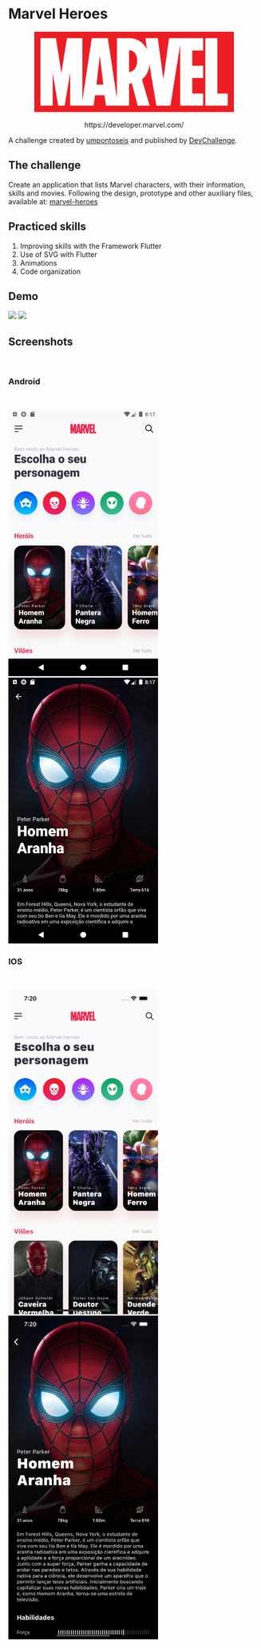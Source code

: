 # Marvel Heroes

<p align="center">
<img src= "demos/marvel.png"
  width=400 heigth=500/>
<p align="center">https://developer.marvel.com/</p>
</p>


A challenge created by [umpontoseis](https://umpontoseis.com/) and published by [DevChallenge](https://devchallenge.com.br/).

## The challenge 

Create an application that lists Marvel characters, with their information, skills and movies. Following the design, prototype and other auxiliary files, available at: [marvel-heroes](https://github.com/Lorenalgm/marvel-heroes/)

## Practiced skills

1. Improving skills with the Framework Flutter
2. Use of SVG with Flutter 
3. Animations
4. Code organization


## Demo


<img src= "demos/android_demo.gif"
  width=300 heigth=500/>
<img src= "demos/ios_demo.gif"
  width=300 heigth=500/>


## Screenshots

<br>

### Android

<br>

<img src= "demos/android_home.png"
  width=300 heigth=500/>
<img src= "demos/android_details.png"
  width=300 heigth=500/>


### IOS

<br>

<img src= "demos/ios_home.png"
  width=300 heigth=500/>
<img src= "demos/ios_details.png"
  width=300 heigth=500/>